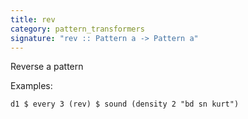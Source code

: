 ```yaml
---
title: rev
category: pattern_transformers
signature: "rev :: Pattern a -> Pattern a"
---
```


Reverse a pattern

Examples:

~~~~ {haskell}
d1 $ every 3 (rev) $ sound (density 2 "bd sn kurt")
~~~~